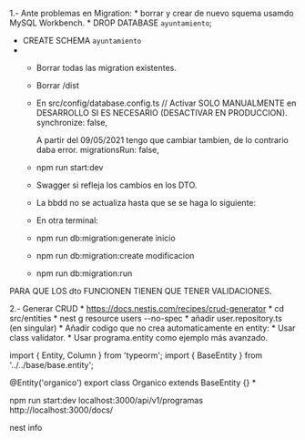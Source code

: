 1.- Ante problemas en Migration:
     * borrar y crear de nuevo squema usamdo MySQL Workbench.
     * DROP DATABASE `ayuntamiento`;
   * CREATE SCHEMA `ayuntamiento`
   * 
     * Borrar todas las migration existentes.
     * Borrar /dist
     * En src/config/database.config.ts
       // Activar SOLO MANUALMENTE en DESARROLLO SI ES NECESARIO (DESACTIVAR EN PRODUCCION).
          synchronize: false,

       A partir del 09/05/2021 tengo que  cambiar tambien, de lo contrario daba error.
        migrationsRun: false,   

     * npm run start:dev
     * Swagger si refleja los cambios en los DTO.
     * La bbdd no se actualiza hasta que se se haga lo siguiente:
     * En otra terminal:
     * npm run db:migration:generate inicio
     * npm run db:migration:create modificacion
     * npm run db:migration:run  

PARA QUE LOS dto FUNCIONEN TIENEN QUE TENER VALIDACIONES.


2.- Generar CRUD
     * https://docs.nestjs.com/recipes/crud-generator
     * cd src/entities
     * nest g resource users --no-spec
     * añadir user.repository.ts (en singular)
     * Añadir codigo que no crea automaticamente en entity:
     * Usar class validator.
     * Usar programa.entity como ejemplo más avanzado.


import { Entity, Column } from 'typeorm';
import { BaseEntity } from '../../base/base.entity';

@Entity('organico')
export class Organico extends BaseEntity {}
     * 




npm run start:dev
localhost:3000/api/v1/programas
http://localhost:3000/docs/

nest info
